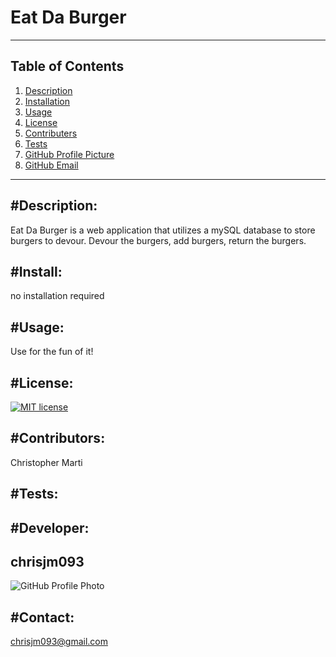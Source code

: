 

# Eat Da Burger

---





Table of Contents  
--
1. [Description](#description)
2. [Installation](#install)
3. [Usage](#usage)
4. [License](#license)
5. [Contributers](#contributers)
6. [Tests](#tests)
7. [GitHub Profile Picture](#developer)
8. [GitHub Email](#contact)

---




#Description:  
---
Eat Da Burger is a web application that utilizes a mySQL database to store burgers to devour. Devour the burgers, add burgers, return the burgers. 





#Install: 
--  
no installation required





#Usage: 
-- 
Use for the fun of it!





#License: 
-- 
[![MIT license](https://img.shields.io/badge/License-MIT-blue.svg)](https://lbesson.mit-license.org/)





#Contributors: 
-- 
Christopher Marti





#Tests:   
--






#Developer:  
--
## chrisjm093  

![GitHub Profile Photo](https://github.com/chrisjm093.png)





#Contact: 
-- 
chrisjm093@gmail.com

